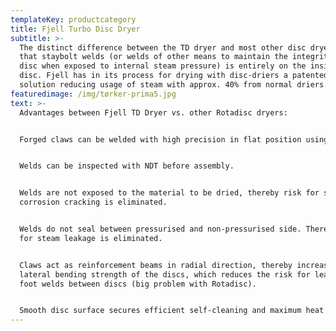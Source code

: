 ```yaml
---
templateKey: productcategory
title: Fjell Turbo Disc Dryer
subtitle: >-
  The distinct difference between the TD dryer and most other disc dryers is
  that staybolt welds (or welds of other means to maintain the integrity of the
  disc when exposed to internal steam pressure) is entirely on the inside of the
  disc. Fjell has in its process for drying with disc-driers a patented process
  solution reducing usage of steam with approx. 40% from normal driers. 
featuredimage: /img/tørker-prima5.jpg
text: >-
  Advantages between Fjell TD Dryer vs. other Rotadisc dryers:


  Forged claws can be welded with high precision in flat position using robots. 


  Welds can be inspected with NDT before assembly. 


  Welds are not exposed to the material to be dried, thereby risk for stress
  corrosion cracking is eliminated. 


  Welds do not seal between pressurised and non-pressurised side. Thereby risk
  for steam leakage is eliminated. 


  Claws act as reinforcement beams in radial direction, thereby increasing the
  lateral bending strength of the discs, which reduces the risk for leakages in
  foot welds between discs (big problem with Rotadisc). 


  Smooth disc surface secures efficient self-cleaning and maximum heat transfer.
---
```



